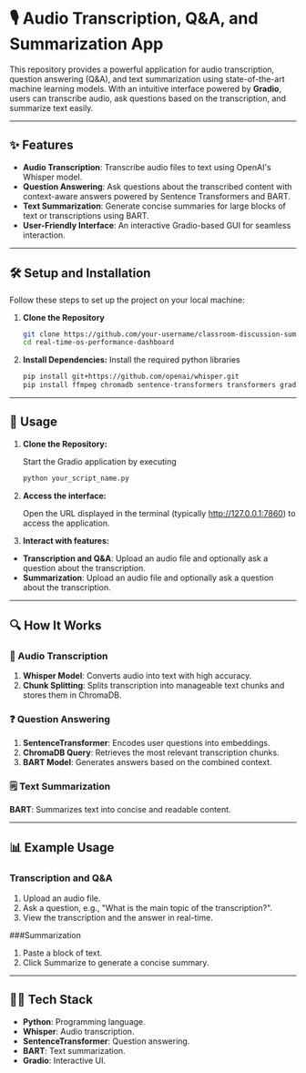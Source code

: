 # 🎙️ Audio Transcription, Q&A, and Summarization App

This repository provides a powerful application for audio transcription, question answering (Q&A), and text summarization using state-of-the-art machine learning models. With an intuitive interface powered by **Gradio**, users can transcribe audio, ask questions based on the transcription, and summarize text easily.

---

## ✨ Features

- **Audio Transcription**: Transcribe audio files to text using OpenAI's Whisper model.
- **Question Answering**: Ask questions about the transcribed content with context-aware answers powered by Sentence Transformers and BART.
- **Text Summarization**: Generate concise summaries for large blocks of text or transcriptions using BART.
- **User-Friendly Interface**: An interactive Gradio-based GUI for seamless interaction.

---

## 🛠️ Setup and Installation

Follow these steps to set up the project on your local machine:

1. **Clone the Repository**
   ```bash
   git clone https://github.com/your-username/classroom-discussion-summarizer.git
   cd real-time-os-performance-dashboard

2. **Install Dependencies:** Install the required python libraries
   ```bash
   pip install git+https://github.com/openai/whisper.git
   pip install ffmpeg chromadb sentence-transformers transformers gradio

---

## 🚀 Usage

1. **Clone the Repository:**

    Start the Gradio application by executing
   ```bash
   python your_script_name.py


2. **Access the interface:**
   
    Open the URL displayed in the terminal (typically http://127.0.0.1:7860) to access the application.


3. **Interact with features:**
   
- **Transcription and Q&A**: Upload an audio file and optionally ask a question about the transcription.
- **Summarization**: Upload an audio file and optionally ask a question about the transcription.

---

## 🔍 How It Works

### 📝 Audio Transcription
1. **Whisper Model**: Converts audio into text with high accuracy.
2. **Chunk Splitting**: Splits transcription into manageable text chunks and stores them in ChromaDB.

### ❓ Question Answering
1. **SentenceTransformer**: Encodes user questions into embeddings.
2. **ChromaDB Query**: Retrieves the most relevant transcription chunks.
3. **BART Model**: Generates answers based on the combined context.

### 🗒️ Text Summarization
   **BART**: Summarizes text into concise and readable content.

---

## 📊 Example Usage

### Transcription and Q&A
1. Upload an audio file.
2. Ask a question, e.g., "What is the main topic of the transcription?".
3. View the transcription and the answer in real-time.

###Summarization
1. Paste a block of text.
2. Click Summarize to generate a concise summary.

---

## 🧑‍💻 Tech Stack

- **Python**: Programming language.
- **Whisper**: Audio transcription.
- **SentenceTransformer**: Question answering.
- **BART**: Text summarization.
- **Gradio**: Interactive UI.
